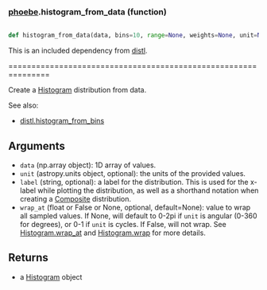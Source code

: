 ### [phoebe](phoebe.md).histogram_from_data (function)


```py

def histogram_from_data(data, bins=10, range=None, weights=None, unit=None, label=None, wrap_at=None)

```



This is an included dependency from [distl](https://distl.readthedocs.io).

===============================================================


Create a [Histogram](Histogram.md) distribution from data.

See also:

* [distl.histogram_from_bins](distl.histogram_from_bins.md)

Arguments
--------------
* `data` (np.array object): 1D array of values.
* `unit` (astropy.units object, optional): the units of the provided values.
* `label` (string, optional): a label for the distribution.  This is used
for the x-label while plotting the distribution, as well as a shorthand
notation when creating a [Composite](Composite.md) distribution.
* `wrap_at` (float or False or None, optional, default=None): value to wrap all
sampled values.  If None, will default to 0-2pi if `unit` is angular
(0-360 for degrees), or 0-1 if `unit` is cycles.  If False, will not wrap.
See [Histogram.wrap_at](Histogram.wrap_at.md) and [Histogram.wrap](Histogram.wrap.md) for more details.

Returns
--------
* a [Histogram](Histogram.md) object

